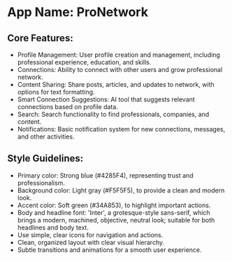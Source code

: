 # **App Name**: ProNetwork

## Core Features:

- Profile Management: User profile creation and management, including professional experience, education, and skills.
- Connections: Ability to connect with other users and grow professional network.
- Content Sharing: Share posts, articles, and updates to network, with options for text formatting.
- Smart Connection Suggestions: AI tool that suggests relevant connections based on profile data.
- Search: Search functionality to find professionals, companies, and content.
- Notifications: Basic notification system for new connections, messages, and other activities.

## Style Guidelines:

- Primary color: Strong blue (#4285F4), representing trust and professionalism.
- Background color: Light gray (#F5F5F5), to provide a clean and modern look.
- Accent color: Soft green (#34A853), to highlight important actions.
- Body and headline font: 'Inter', a grotesque-style sans-serif, which brings a modern, machined, objective, neutral look; suitable for both headlines and body text.
- Use simple, clear icons for navigation and actions.
- Clean, organized layout with clear visual hierarchy.
- Subtle transitions and animations for a smooth user experience.